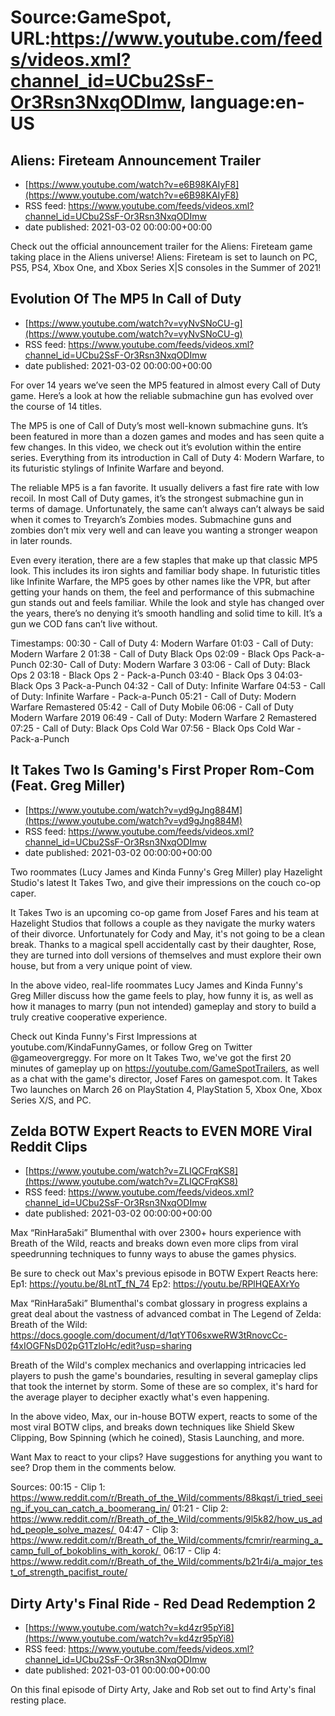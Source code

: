 # Source:GameSpot, URL:https://www.youtube.com/feeds/videos.xml?channel_id=UCbu2SsF-Or3Rsn3NxqODImw, language:en-US

## Aliens: Fireteam Announcement Trailer
 - [https://www.youtube.com/watch?v=e6B98KAIyF8](https://www.youtube.com/watch?v=e6B98KAIyF8)
 - RSS feed: https://www.youtube.com/feeds/videos.xml?channel_id=UCbu2SsF-Or3Rsn3NxqODImw
 - date published: 2021-03-02 00:00:00+00:00

Check out the official announcement trailer for the Aliens: Fireteam game taking place in the Aliens universe! Aliens: Fireteam is set to launch on PC, PS5, PS4, Xbox One, and Xbox Series X|S consoles in the Summer of 2021!

## Evolution Of The MP5 In Call of Duty
 - [https://www.youtube.com/watch?v=vyNvSNoCU-g](https://www.youtube.com/watch?v=vyNvSNoCU-g)
 - RSS feed: https://www.youtube.com/feeds/videos.xml?channel_id=UCbu2SsF-Or3Rsn3NxqODImw
 - date published: 2021-03-02 00:00:00+00:00

For over 14 years we’ve seen the MP5 featured in almost every Call of Duty game. Here’s a look at how the reliable submachine gun has evolved over the course of 14 titles.

The MP5 is one of Call of Duty’s most well-known submachine guns. It’s been featured in more than a dozen games and modes and has seen quite a few changes. In this video, we check out it’s evolution within the entire series. Everything from its introduction in Call of Duty 4: Modern Warfare, to its futuristic stylings of Infinite Warfare and beyond.

The reliable MP5 is a fan favorite. It usually delivers a fast fire rate with low recoil. In most Call of Duty games, it’s the strongest submachine gun in terms of damage. Unfortunately, the same can’t always can’t always be said when it comes to Treyarch’s Zombies modes. Submachine guns and zombies don’t mix very well and can leave you wanting a stronger weapon in later rounds. 

Even every iteration, there are a few staples that make up that classic MP5 look. This includes its iron sights and familiar body shape. In futuristic titles like Infinite Warfare, the MP5 goes by other names like the VPR, but after getting your hands on them, the feel and performance of this submachine gun stands out and feels familiar. While the look and style has changed over the years, there’s no denying it’s smooth handling and solid time to kill. It’s a gun we COD fans can’t live without.

Timestamps:
00:30 - Call of Duty 4: Modern Warfare
01:03 - Call of Duty: Modern Warfare 2
01:38 - Call of Duty Black Ops
02:09 - Black Ops Pack-a-Punch
02:30- Call of Duty: Modern Warfare 3
03:06 - Call of Duty: Black Ops 2 
03:18 - Black Ops 2 - Pack-a-Punch
03:40 - Black Ops 3
04:03- Black Ops 3  Pack-a-Punch
04:32 - Call of Duty: Infinite Warfare
04:53 - Call of Duty: Infinite Warfare - Pack-a-Punch
05:21 - Call of Duty: Modern Warfare Remastered
05:42 - Call of Duty Mobile
06:06 - Call of Duty Modern Warfare 2019
06:49 - Call of Duty: Modern Warfare 2 Remastered
07:25 - Call of Duty: Black Ops Cold War
07:56 - Black Ops Cold War - Pack-a-Punch

## It Takes Two Is Gaming's First Proper Rom-Com (Feat. Greg Miller)
 - [https://www.youtube.com/watch?v=yd9gJng884M](https://www.youtube.com/watch?v=yd9gJng884M)
 - RSS feed: https://www.youtube.com/feeds/videos.xml?channel_id=UCbu2SsF-Or3Rsn3NxqODImw
 - date published: 2021-03-02 00:00:00+00:00

Two roommates (Lucy James and Kinda Funny's Greg Miller) play Hazelight Studio's latest It Takes Two, and give their impressions on the couch co-op caper.

It Takes Two is an upcoming co-op game from Josef Fares and his team at Hazelight Studios that follows a couple as they navigate the murky waters of their divorce. Unfortunately for Cody and May, it's not going to be a clean break. Thanks to a magical spell accidentally cast by their daughter, Rose, they are turned into doll versions of themselves and must explore their own house, but from a very unique point of view. 

In the above video, real-life roommates Lucy James and Kinda Funny's Greg Miller discuss how the game feels to play, how funny it is, as well as how it manages to marry (pun not intended) gameplay and story to build a truly creative cooperative experience. 

Check out Kinda Funny's First Impressions at youtube.com/KindaFunnyGames, or follow Greg on Twitter @gameovergreggy. For more on It Takes Two, we've got the first 20 minutes of gameplay up on https://youtube.com/GameSpotTrailers, as well as a chat with the game's director, Josef Fares on gamespot.com. It Takes Two launches on March 26 on PlayStation 4, PlayStation 5, Xbox One, Xbox Series X/S, and PC.

## Zelda BOTW Expert Reacts to EVEN MORE Viral Reddit Clips
 - [https://www.youtube.com/watch?v=ZLIQCFrqKS8](https://www.youtube.com/watch?v=ZLIQCFrqKS8)
 - RSS feed: https://www.youtube.com/feeds/videos.xml?channel_id=UCbu2SsF-Or3Rsn3NxqODImw
 - date published: 2021-03-02 00:00:00+00:00

Max “RinHara5aki” Blumenthal with over 2300+ hours experience with Breath of the Wild, reacts and breaks down even more clips from viral speedrunning techniques to funny ways to abuse the games physics.

Be sure to check out Max's previous episode in BOTW Expert Reacts here:
Ep1: https://youtu.be/8LntT_fN_74
Ep2: https://youtu.be/RPlHQEAXrYo

Max “RinHara5aki” Blumenthal's combat glossary in progress explains a great deal about the vastness of advanced combat in The Legend of Zelda: Breath of the Wild: https://docs.google.com/document/d/1qtYT06sxweRW3tRnovcCc-f4xIOGFNsD02pG1TzloHc/edit?usp=sharing

Breath of the Wild's complex mechanics and overlapping intricacies led players to push the game's boundaries, resulting in several gameplay clips that took the internet by storm. Some of these are so complex, it's hard for the average player to decipher exactly what's even happening. 

In the above video, Max, our in-house BOTW expert, reacts to some of the most viral BOTW clips, and breaks down techniques like Shield Skew Clipping, Bow Spinning (which he coined), Stasis Launching, and more.

Want Max to react to your clips? Have suggestions for anything you want to see? Drop them in the comments below. 

Sources:
00:15 - Clip 1:  https://www.reddit.com/r/Breath_of_the_Wild/comments/88kqst/i_tried_seeing_if_you_can_catch_a_boomerang_in/
01:21 - Clip 2: https://www.reddit.com/r/Breath_of_the_Wild/comments/9l5k82/how_us_adhd_people_solve_mazes/ 
04:47 - Clip 3: https://www.reddit.com/r/Breath_of_the_Wild/comments/fcmrir/rearming_a_camp_full_of_bokoblins_with_korok/ 
06:17 - Clip 4: https://www.reddit.com/r/Breath_of_the_Wild/comments/b21r4i/a_major_test_of_strength_pacifist_route/

## Dirty Arty's Final Ride - Red Dead Redemption 2
 - [https://www.youtube.com/watch?v=kd4zr95pYi8](https://www.youtube.com/watch?v=kd4zr95pYi8)
 - RSS feed: https://www.youtube.com/feeds/videos.xml?channel_id=UCbu2SsF-Or3Rsn3NxqODImw
 - date published: 2021-03-01 00:00:00+00:00

On this final episode of Dirty Arty, Jake and Rob set out to find Arty's final resting place.

